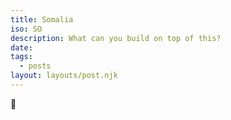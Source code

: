 ```yaml
---
title: Somalia
iso: SO
description: What can you build on top of this?
date: 
tags:
  - posts
layout: layouts/post.njk
---
```



🚀
